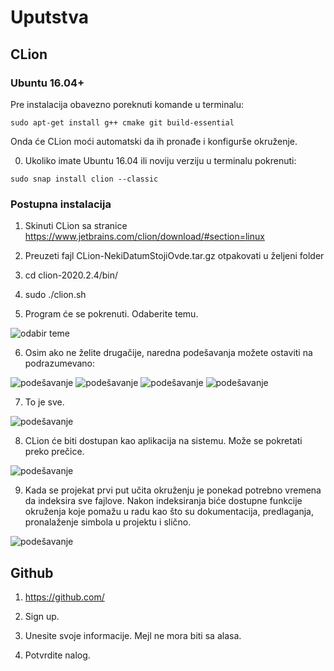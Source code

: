 # Uputstva

## CLion

### Ubuntu 16.04+
Pre instalacija obavezno poreknuti komande u terminalu:

`sudo apt-get install g++ cmake git build-essential`

Onda će CLion moći automatski da ih pronađe i konfigurše okruženje.

0) Ukoliko imate Ubuntu 16.04 ili noviju verziju u terminalu pokrenuti:

`sudo snap install clion --classic`

### Postupna instalacija

1) Skinuti CLion sa stranice https://www.jetbrains.com/clion/download/#section=linux

2) Preuzeti fajl CLion-NekiDatumStojiOvde.tar.gz otpakovati u željeni folder

3) cd clion-2020.2.4/bin/

4) sudo ./clion.sh

5) Program će se pokrenuti. Odaberite temu.

![odabir teme](img/clion_01.png)

6) Osim ako ne želite drugačije, naredna podešavanja možete ostaviti na podrazumevano:

![podešavanje](img/clion_02.png)
![podešavanje](img/clion_03.png)
![podešavanje](img/clion_04.png)
![podešavanje](img/clion_05.png)

7) To je sve.

![podešavanje](img/clion_06.png)

8) CLion će biti dostupan kao aplikacija na sistemu. Može se pokretati preko prečice.

![podešavanje](img/clion_07.png)

9) Kada se projekat prvi put učita okruženju je ponekad potrebno vremena da indeksira sve fajlove.
Nakon indeksiranja biće dostupne funkcije okruženja koje pomažu u radu kao što su dokumentacija,
predlaganja, pronalaženje simbola u projektu i slično.

![podešavanje](img/clion_08.png)


## Github
1) https://github.com/

2) Sign up.

3) Unesite svoje informacije. Mejl ne mora biti sa alasa.

4) Potvrdite nalog.

